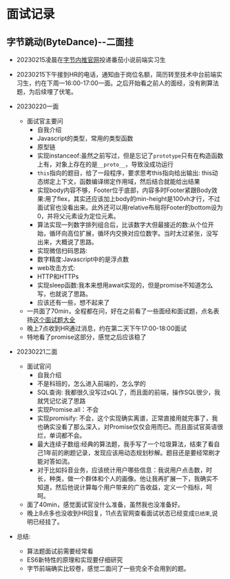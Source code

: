 # 面试记录
## 字节跳动(ByteDance)--二面挂
+ 20230215凌晨在[字节内推官网](https://jobs.bytedance.com/referral/pc/position)投递番茄小说前端实习生
+ 20230215下午接到HR的电话，通知由于岗位名额，简历转至技术中台前端实习生，约在下周一16:00-17:00一面。之后开始看之前人的面经，没有刷算法题，为后续埋了伏笔。

+ 20230220一面
  + 面试官主要问
    + 自我介绍
    + Javascript的类型，常用的类型函数
    + 原型链
    + 实现instanceof:虽然之前写过，但是忘记了`prototype`只有在构造函数上有，对象上存在的是`__proto__`，导致没成功运行
    + `this`指向的题目，给了一段程序，要求思考this指向给出输出: this动态绑定上下文，函数编译绑定作用域，然后结合就能给出结果
    + 实现body内容不够，Footer位于底部，内容多时Footer紧跟Body效果:用了flex，其实还应该加上body的min-height是100vh才行，不过面试官也没看出来。此外还可以用relative布局将Footer的bottom设为0，并将父元素设为定位元素。
    + 算法实现一列数字排列组合后，比该数字大但最接近的数:从个位开始，循环向高位扩展，循环内交换对应位数字。当时太过紧张，没写出来，大概说了思路。
    + 实现微信扫码思路:
    + 数字精度:Javascript中的是浮点数
    + web攻击方式:
    + HTTP和HTTPs
    + 实现sleep函数:我本来想用await实现的，但是promise不知道怎么写，也就说了思路。
    + 应该还有一些，想不起来了
  + 一共面了70min，全程都在问，好在之前看了一些面经和面试题，点名表扬[这个面试题大全](https://vue3js.cn/interview)
  + 晚上7点收到HR通过消息，约在第二天下午17:00-18:00面试
  + 特地看了promise这部分，感觉之后应该稳了
+ 20230221二面
  + 面试官问
    + 自我介绍
    + 不是科班的，怎么进入前端的，怎么学的
    + SQL查询: 我都很久没写过sQL了，而且面的前端，操作SQL很少，我就凭记忆说了思路
    + 实现Promise.all：不会
    + 实现promisify: 不会，这个实现确实离谱，正常直接用就完事了，我也确实没看了那么深入，对Promise仅仅会用而已。而且面试官英语很烂，单词都不会。
    + 最大连续子数组:经典的算法题，我手写了一个垃圾算法，结束了看自己1年前的刷题记录，发现应该用动态规划秒解。题目还是要经常刷才能对答如流。
    + 对于比如抖音业务，应该统计用户哪些信息：我说用户点击数，时长，种类，做一个群体和个人的画像。他让我再扩展一下，我确实不知道，然后他说计算每个用户带来的广告收益，定义一个指标，呵呵。
  + 面了40min，感觉面试官没什么准备，虽然我也没准备好。
  + 晚上8点多也没收到HR回复，11点去官网查看面试状态已经变成`已结束`,说明已经挂了。
+ 总结:
  + 算法题面试前需要经常看
  + ES6新特性的原理和实现要仔细研究
  + 字节前端确实比较卷，感觉二面问了一些完全不会用到的题。

